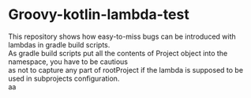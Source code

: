 # Groovy-kotlin-lambda-test

This repository shows how easy-to-miss bugs can be introduced with lambdas in gradle build scripts.</br>
As gradle build scripts put all the contents of Project object into the namespace, you have to be cautious </br>
as not to capture any part of rootProject if the lambda is supposed to be used in subprojects configuration. </br>
aa
